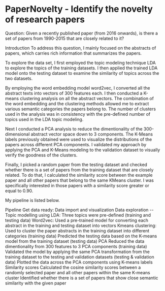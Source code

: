 # PaperNovelty - Identify the novelty of research papers

Question: Given a recently published paper (from 2016 onwards), is there a set of papers from 1990-2015 that are closely related to it?

Introduction
To address this question, I mainly focused on the abstracts of papers, which carries rich information that summarizes the papers.

To explore the data set, I first employed the topic modeling technique LDA to explore the topics of the training datasets. I then applied the trained LDA model onto the testing dataset to examine the similarity of topics across the two datasets.

By employing the word embedding model word2vec, I converted all the abstract texts into vectors of 300 features each. I then conducted a K-means clustering analysis on all the abstract vectors. The combination of the word embedding and the clustering methods allowed me to extract various semantic categories the papers belong to. The number of clusters used in the analysis was in consistency with the pre-defined number of topics used in the LDA topic modeling.

Next I conducted a PCA analysis to reduce the dimentionality of the 300-dimensional abstract vector space down to 3 components. The K-Means labels previously obtained were used to visualize the distributions of the papers across different PCA components. I validated my approach by applying the PCA and K-Means modeling to the validation dataset to visually verify the goodness of the clusters.

Finally, I picked a random paper from the testing dataset and checked whether there is a set of papers from the training dataset that are closely related. To do that, I calculated the similarity score between the example paper and all other papers that belong to the same KMeans cluster. I was specifically interested in those papers with a similarity score greater or equal to 0.90.

My pipeline is listed below.

Pipeline
Get data ready: Data import and visualization
Data exploration -- Topic modelling using LDA: Three topics were pre-defined (training and testing data)
Word2vec: Used a pre-trained model for converting each abstract in the training and testing dataset into vectors
Kmeans clustering:
Used to cluster the paper abstracts in the training dataset into different categories (training data)
Predicted the testing data based on the K-means model from the training dataset (testing data)
PCA
Reduced the data dimentionality from 300 features to 3 PCA components (training data)
Validated the model by applying the same PCA transformation from the training dataset to the testing and validation datasets (testing & validation data)
Plotted the data across the PCA components using K-means labels
Similarity scores
Calculated the cosine similarity scores between a randomly selected paper and all other papers within the same K-means cluster
Identified whether there is a set of papers that show close semantic similarity with the given paper

